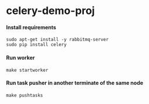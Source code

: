 # celery-demo-proj

#### Install requirements

```
sudo apt-get install -y rabbitmq-server
sudo pip install celery
```

#### Run worker

```
make startworker
```

#### Run task pusher in another terminate of the same node

```
make pushtasks
```


